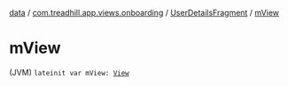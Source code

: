 [data](../../index.md) / [com.treadhill.app.views.onboarding](../index.md) / [UserDetailsFragment](index.md) / [mView](./m-view.md)

# mView

(JVM) `lateinit var mView: `[`View`](https://developer.android.com/reference/android/view/View.html)